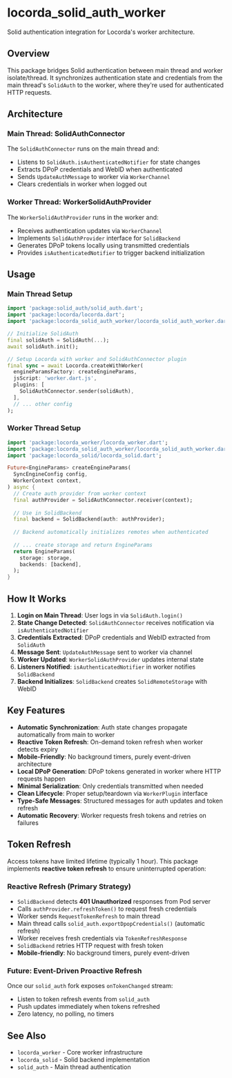 # locorda_solid_auth_worker

Solid authentication integration for Locorda's worker architecture.

## Overview

This package bridges Solid authentication between main thread and worker isolate/thread. It synchronizes authentication state and credentials from the main thread's `SolidAuth` to the worker, where they're used for authenticated HTTP requests.

## Architecture

### Main Thread: SolidAuthConnector

The `SolidAuthConnector` runs on the main thread and:
- Listens to `SolidAuth.isAuthenticatedNotifier` for state changes
- Extracts DPoP credentials and WebID when authenticated
- Sends `UpdateAuthMessage` to worker via `WorkerChannel`
- Clears credentials in worker when logged out

### Worker Thread: WorkerSolidAuthProvider

The `WorkerSolidAuthProvider` runs in the worker and:
- Receives authentication updates via `WorkerChannel`
- Implements `SolidAuthProvider` interface for `SolidBackend`
- Generates DPoP tokens locally using transmitted credentials
- Provides `isAuthenticatedNotifier` to trigger backend initialization

## Usage

### Main Thread Setup

```dart
import 'package:solid_auth/solid_auth.dart';
import 'package:locorda/locorda.dart';
import 'package:locorda_solid_auth_worker/locorda_solid_auth_worker.dart';

// Initialize SolidAuth
final solidAuth = SolidAuth(...);
await solidAuth.init();

// Setup Locorda with worker and SolidAuthConnector plugin
final sync = await Locorda.createWithWorker(
  engineParamsFactory: createEngineParams,
  jsScript: 'worker.dart.js',
  plugins: [
    SolidAuthConnector.sender(solidAuth),
  ],
  // ... other config
);
```

### Worker Thread Setup

```dart
import 'package:locorda_worker/locorda_worker.dart';
import 'package:locorda_solid_auth_worker/locorda_solid_auth_worker.dart';
import 'package:locorda_solid/locorda_solid.dart';

Future<EngineParams> createEngineParams(
  SyncEngineConfig config,
  WorkerContext context,
) async {
  // Create auth provider from worker context
  final authProvider = SolidAuthConnector.receiver(context);
  
  // Use in SolidBackend
  final backend = SolidBackend(auth: authProvider);
  
  // Backend automatically initializes remotes when authenticated
  
  // ... create storage and return EngineParams
  return EngineParams(
    storage: storage,
    backends: [backend],
  );
}
```

## How It Works

1. **Login on Main Thread**: User logs in via `SolidAuth.login()`
2. **State Change Detected**: `SolidAuthConnector` receives notification via `isAuthenticatedNotifier`
3. **Credentials Extracted**: DPoP credentials and WebID extracted from `SolidAuth`
4. **Message Sent**: `UpdateAuthMessage` sent to worker via channel
5. **Worker Updated**: `WorkerSolidAuthProvider` updates internal state
6. **Listeners Notified**: `isAuthenticatedNotifier` in worker notifies `SolidBackend`
7. **Backend Initializes**: `SolidBackend` creates `SolidRemoteStorage` with WebID

## Key Features

- **Automatic Synchronization**: Auth state changes propagate automatically from main to worker
- **Reactive Token Refresh**: On-demand token refresh when worker detects expiry
- **Mobile-Friendly**: No background timers, purely event-driven architecture
- **Local DPoP Generation**: DPoP tokens generated in worker where HTTP requests happen
- **Minimal Serialization**: Only credentials transmitted when needed
- **Clean Lifecycle**: Proper setup/teardown via `WorkerPlugin` interface
- **Type-Safe Messages**: Structured messages for auth updates and token refresh
- **Automatic Recovery**: Worker requests fresh tokens and retries on failures

## Token Refresh

Access tokens have limited lifetime (typically 1 hour). This package implements **reactive token refresh** to ensure uninterrupted operation:

### Reactive Refresh (Primary Strategy)
- `SolidBackend` detects **401 Unauthorized** responses from Pod server
- Calls `authProvider.refreshToken()` to request fresh credentials
- Worker sends `RequestTokenRefresh` to main thread
- Main thread calls `solid_auth.exportDpopCredentials()` (automatic refresh)
- Worker receives fresh credentials via `TokenRefreshResponse`
- `SolidBackend` retries HTTP request with fresh token
- **Mobile-friendly**: No background timers, purely event-driven

### Future: Event-Driven Proactive Refresh
Once our `solid_auth` fork exposes `onTokenChanged` stream:
- Listen to token refresh events from `solid_auth`
- Push updates immediately when tokens refreshed
- Zero latency, no polling, no timers

## See Also

- `locorda_worker` - Core worker infrastructure
- `locorda_solid` - Solid backend implementation
- `solid_auth` - Main thread authentication